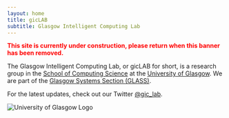```yaml
---
layout: home
title: gicLAB
subtitle: Glasgow Intelligent Computing Lab
---
```


<span style="color:red"> **This site is currently under construction, please return when this banner has been removed.**</span>


The Glasgow Intelligent Computing Lab, or gicLAB for short, is a research group in the [School of Computing Science](https://www.gla.ac.uk/schools/computing/) at the [University of Glasgow](https://www.gla.ac.uk/).  We are part of the [Glasgow Systems Section (GLASS)](https://www.gla.ac.uk/schools/computing/research/researchsections/systems-section/#overview).

For the latest updates, check out our Twitter [@gic_lab](twitter.com/gic_lab).

<img src="../assets/img/glasgow_logo.png"  alt="University of Glasgow Logo" class="center">
